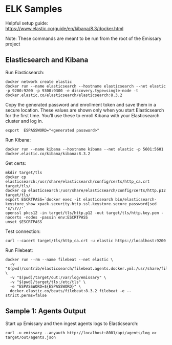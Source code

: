 
# ELK Samples

Helpful setup guide: https://www.elastic.co/guide/en/kibana/8.3/docker.html

Note: These commands are meant to be run from the root of the Emissary project 

## Elasticsearch and Kibana 

Run Elasticsearch:
```shell
docker network create elastic
docker run --name elasticsearch --hostname elasticsearch --net elastic -p 9200:9200 -p 9300:9300 -e discovery.type=single-node -t docker.elastic.co/elasticsearch/elasticsearch:8.3.2
```

Copy the generated password and enrollment token and save them in a secure location. These values are shown only when you start Elasticsearch for the first time. 
You’ll use these to enroll Kibana with your Elasticsearch cluster and log in.
```shell
export  ESPASSWORD="<generated password>"
```

Run Kibana:
```shell
docker run --name kibana --hostname kibana --net elastic -p 5601:5601 docker.elastic.co/kibana/kibana:8.3.2
```

Get certs:
```shell
mkdir target/tls
docker cp elasticsearch:/usr/share/elasticsearch/config/certs/http_ca.crt target/tls/
docker cp elasticsearch:/usr/share/elasticsearch/config/certs/http.p12 target/tls/
export ESCRTPASS=`docker exec -it elasticsearch bin/elasticsearch-keystore show xpack.security.http.ssl.keystore.secure_password|sed 's/\r//'`
openssl pkcs12 -in target/tls/http.p12 -out target/tls/http.key.pem -nocerts -nodes -passin env:ESCRTPASS
unset $ESCRTPASS
```

Test connection:
```shell
curl --cacert target/tls/http_ca.crt -u elastic https://localhost:9200
```

Run Filebeat:
```shell
docker run --rm --name filebeat --net elastic \
  -v "$(pwd)/contrib/elasticsearch/filebeat.agents.docker.yml:/usr/share/filebeat/filebeat.yml:ro" \
  -v "$(pwd)/target/out:/var/log/emissary" \
  -v "$(pwd)/target/tls:/etc/tls" \
  -e "ESPASSWORD=${ESPASSWORD}" \
  docker.elastic.co/beats/filebeat:8.3.2 filebeat -e --strict.perms=false
```

## Sample 1: Agents Output

Start up Emissary and then ingest agents logs to Elasticsearch:
```shell
curl -u emissary --anyauth http://localhost:8001/api/agents/log >> target/out/agents.json
```

